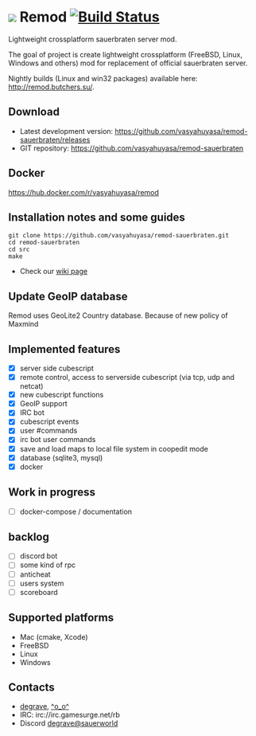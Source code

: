 # ![](https://github.com/vasyahuyasa/remod-sauerbraten/blob/master/src/res/remod.png) Remod [![Build Status](https://travis-ci.org/vasyahuyasa/remod-sauerbraten.svg?branch=master)](https://travis-ci.org/vasyahuyasa/remod-sauerbraten)

Lightweight crossplatform sauerbraten server mod.

The goal of project is create lightweight crossplatform (FreeBSD, Linux, Windows and others) mod for replacement of official sauerbraten server.

Nightly builds (Linux and win32 packages) available here: http://remod.butchers.su/.

## Download

  * Latest development version: https://github.com/vasyahuyasa/remod-sauerbraten/releases
  * GIT repository: https://github.com/vasyahuyasa/remod-sauerbraten
 
## Docker

https://hub.docker.com/r/vasyahuyasa/remod

## Installation notes and some guides
```
git clone https://github.com/vasyahuyasa/remod-sauerbraten.git
cd remod-sauerbraten
cd src
make
```

 * Check our [wiki page](https://github.com/vasyahuyasa/remod-sauerbraten/wiki/Installation)

## Update GeoIP database

Remod uses GeoLite2 Country database. Because of new policy of Maxmind 

## Implemented features
  * [x] server side cubescript
  * [x] remote control, access to serverside cubescript (via tcp, udp and netcat)
  * [x] new cubescript functions
  * [x] GeoIP support
  * [x] IRC bot
  * [x] cubescript events
  * [x] user #commands
  * [x] irc bot user commands
  * [x] save and load maps to local file system in coopedit mode
  * [x] database (sqlite3, mysql)
  * [x] docker

## Work in progress   
  * [ ] docker-compose / documentation

## backlog
  * [ ] discord bot
  * [ ] some kind of rpc
  * [ ] anticheat
  * [ ] users system
  * [ ] scoreboard

## Supported platforms
  * Mac (cmake, Xcode)
  * FreeBSD 
  * Linux
  * Windows

## Contacts
  * [degrave](https://github.com/vasyahuyasa), [^o_o^](https://github.com/rmhmlhr)
  * IRC: irc://irc.gamesurge.net/rb
  * Discord [degrave@sauerworld](https://discord.gg/rfptFpx)
